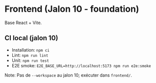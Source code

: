 # Frontend (Jalon 10 - foundation)

Base React + Vite.

## CI local (jalon 10)
- Installation: `npm ci`
- Lint: `npm run lint`
- Unit: `npm run test`
- E2E smoke: `E2E_BASE_URL=http://localhost:5173 npm run e2e:smoke`

Note: Pas de `--workspace` au jalon 10; exécuter dans `frontend/`.

